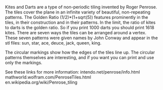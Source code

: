 Kites and Darts are a type of non-periodic tiling invented by Roger Penrose. The tiles cover the plane in an infinite variety of beautiful, non-repeating patterns. The Golden Ratio (1/2)*(1+sqrt(5)) features prominently in the tiles, in their construction and in their patterns. In the limit, the ratio of kites to darts is the golden ratio. So if you print 1000 darts you should print 1618 kites. There are seven ways the tiles can be arranged around a vertex. These seven patterns were given names by John Conway and appear in the stl files: sun, star, ace, deuce, jack, queen, king.

The circular markings show how the edges of the tiles line up. The circular patterns themselves are interesting, and if you want you can print and use only the markings.

See these links for more information:
intendo.net/penrose/info.html
mathworld.wolfram.com/PenroseTiles.html
en.wikipedia.org/wiki/Penrose_tiling
